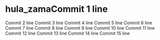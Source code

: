 # hula_zamaCommit 1 line
Commit 2 line
Commit 3 line
Commit 4 line
Commit 5 line
Commit 6 line
Commit 7 line
Commit 8 line
Commit 9 line
Commit 10 line
Commit 11 line
Commit 12 line
Commit 13 line
Commit 14 line
Commit 15 line

<!-- Auto-update: 2025-10-12T14:12:00.714332 -->

<!-- Auto-update: 2025-10-14T01:10:09.753304 -->

<!-- Auto-update: 2025-10-14T05:06:31.275979 -->
